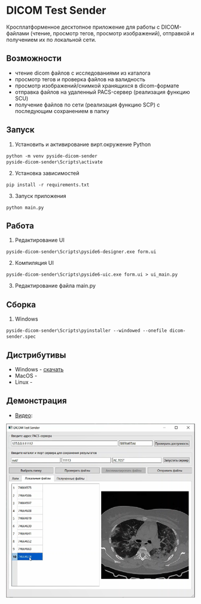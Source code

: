 # DICOM Test Sender

Кросплатформенное десктопное приложение для работы с DICOM-файлами (чтение, просмотр тегов, просмотр изображений), отправкой и получением их по локальной сети.

## Возможности
- чтение dicom файлов с исследованиями из каталога
- просмотр тегов и проверка файлов на валидность
- просмотр изображений/снимкой хранящихся в dicom-формате
- отправка файлов на удаленный PACS-сервер (реализация функцию SCU)
- получение файлов по сети (реализация функцию SCP) c последующим сохранением в папку

## Запуск
1. Установить и активирование вирт.окружение Python
```
python -m venv pyside-dicom-sender
pyside-dicom-sender\Scripts\activate
```

2. Установка зависимостей
```
pip install -r requirements.txt
```

3. Запуск приложения
```
python main.py
```

## Работа

1. Редактирование UI
```
pyside-dicom-sender\Scripts\pyside6-designer.exe form.ui
```

2. Компиляция UI
```
pyside-dicom-sender\Scripts\pyside6-uic.exe form.ui > ui_main.py
```

3. Редактирование файла main.py

## Сборка

1. Windows
```
pyside-dicom-sender\Scripts\pyinstaller --windowed --onefile dicom-sender.spec
```

## Дистрибутивы

- Windows - [скачать](https://files.sbermed.ai/s/tESi4tmCERfpmcQ)
- MacOS - 
- Linux - 

## Демонстрация

- [Видео](https://files.sbermed.ai/s/tTH2LQXNt4gCK8p):

[![Watch the video](images/screenshot1.png)](https://files.sbermed.ai/s/tTH2LQXNt4gCK8p)


